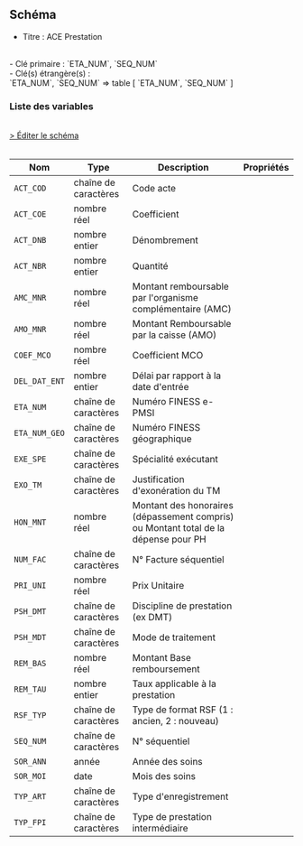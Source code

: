 ## Schéma

- Titre : ACE Prestation
<br />
- Clé primaire : `ETA_NUM`, `SEQ_NUM`
<br />
- Clé(s) étrangère(s) : <br />
`ETA_NUM`, `SEQ_NUM` => table <PreviewPage text="T_MCOaaFASTC" link="/tables/T_MCOaaFASTC" /> [ `ETA_NUM`, `SEQ_NUM` ]<br />

### Liste des variables
<br />
<div>
    <a href="https://gitlab.com/healthdatahub/schema-snds/edit/master/schemas/PMSI/PMSI%20MCO/T_MCOaaFBSTC.json"  
    arget="_blank" rel="noopener noreferrer">> Éditer le schéma</a>
    <OutboundLink />
</div>
<br />

Nom|Type|Description|Propriétés
-|-|-|-
`ACT_COD`|chaîne de caractères|Code acte||
`ACT_COE`|nombre réel|Coefficient||
`ACT_DNB`|nombre entier|Dénombrement||
`ACT_NBR`|nombre entier|Quantité||
`AMC_MNR`|nombre réel|Montant remboursable par l&#x27;organisme complémentaire (AMC)||
`AMO_MNR`|nombre réel|Montant Remboursable par la caisse (AMO)||
`COEF_MCO`|nombre réel|Coefficient MCO||
`DEL_DAT_ENT`|nombre entier|Délai par rapport à la date d&#x27;entrée||
`ETA_NUM`|chaîne de caractères|Numéro FINESS e-PMSI||
`ETA_NUM_GEO`|chaîne de caractères|Numéro FINESS géographique||
`EXE_SPE`|chaîne de caractères|Spécialité exécutant||
`EXO_TM`|chaîne de caractères|Justification d&#x27;exonération du TM||
`HON_MNT`|nombre réel|Montant des honoraires (dépassement compris) ou Montant total de la dépense pour PH||
`NUM_FAC`|chaîne de caractères|N° Facture séquentiel||
`PRI_UNI`|nombre réel|Prix Unitaire||
`PSH_DMT`|chaîne de caractères|Discipline de prestation (ex DMT)||
`PSH_MDT`|chaîne de caractères|Mode de traitement||
`REM_BAS`|nombre réel|Montant Base remboursement||
`REM_TAU`|nombre entier|Taux applicable à la prestation||
`RSF_TYP`|chaîne de caractères|Type de format RSF (1 : ancien, 2 : nouveau)||
`SEQ_NUM`|chaîne de caractères|N° séquentiel||
`SOR_ANN`|année|Année des soins||
`SOR_MOI`|date|Mois des soins||
`TYP_ART`|chaîne de caractères|Type d&#x27;enregistrement||
`TYP_FPI`|chaîne de caractères|Type de prestation intermédiaire||

